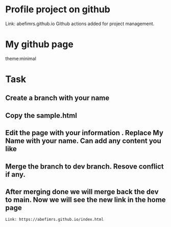 
# Profile project on github
Link: abefimrs.github.io
Github actions added for project management.
# My github page
theme:minimal


# Task

## Create a branch with your name
## Copy the sample.html
## Edit the page with your information . Replace My Name with your name. Can add any content you like
## Merge the branch to dev branch. Resove conflict if any.
## After merging done we will merge back the dev to main. Now we will see the new link in the home page
    Link: https://abefimrs.github.io/index.html